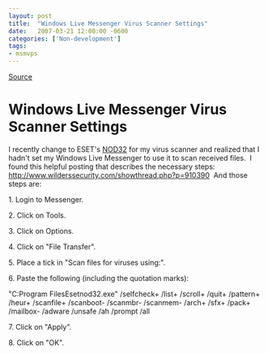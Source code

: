 ```yaml
---
layout: post
title:  "Windows Live Messenger Virus Scanner Settings"
date:   2007-03-21 12:00:00 -0600
categories: ['Non-development']
tags:
- msmvps
---
```

[Source](http://blogs.msmvps.com/peterritchie/2007/03/22/windows-live-messenger-virus-scanner-settings/ "Permalink to Windows Live Messenger Virus Scanner Settings")

# Windows Live Messenger Virus Scanner Settings

I recently change to ESET's [NOD32][1] for my virus scanner and realized that I hadn't set my Windows Live Messenger to use it to scan received files.  I found this helpful posting that describes the necessary steps: <http://www.wilderssecurity.com/showthread.php?p=910390>  And those steps are:

1\. Login to Messenger.

2\. Click on Tools.

3\. Click on Options.

4\. Click on "File Transfer".

5\. Place a tick in "Scan files for viruses using:".

6\. Paste the following (including the quotation marks):

"C:Program FilesEsetnod32.exe" /selfcheck+ /list+ /scroll+ /quit+ /pattern+ /heur+ /scanfile+ /scanboot- /scanmbr- /scanmem- /arch+ /sfx+ /pack+ /mailbox- /adware /unsafe /ah /prompt /all

7\. Click on "Apply".

8\. Click on "OK".

[1]: http://www.eset.com/products/index.php

